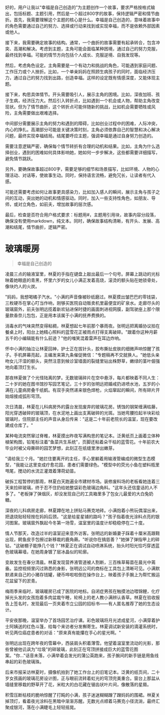 <ReasoningChainRenderer>
好的，用户让我以“幸福是自己创造的”为主题创作一个故事，要求严格按格式输出，包括标题、主题引用，然后是一个超过800字的故事，保持逻辑严密和情节曲折。首先，我需要理解这个主题的核心是什么。幸福是自己创造的，意味着故事中的角色需要通过自己的努力、选择或行动来找到或实现幸福，而不是依赖外部因素或他人。

接下来，我需要确定故事的结构。通常，一个曲折的故事需要有起承转合，包含冲突、高潮和解决。考虑到主题，主角可能会面临某种困境，通过自己的努力克服，最终找到幸福。可能的情节方向包括个人成长、克服逆境、自我发现等。

然后，考虑角色设定。主角需要是一个有动力和挑战的角色，可能遇到家庭问题、工作压力或个人挫折。比如，一个单亲妈妈在照顾生病孩子的同时，面临经济压力，通过自己的努力找到出路，创造幸福。这样的设定既有情感深度，又能体现主题。

接下来，构思具体情节。开头需要吸引人，展示主角的困境。比如，深夜加班、孩子生病，经济压力大。然后引入转折点，比如遇到一个机会或人物，帮助主角改变现状。但为了情节曲折，这个转折点可能伴随新的挑战，比如机会需要牺牲或风险，主角需要做出艰难选择。

中间部分需要展示主角的努力和遇到的障碍，比如创业过程中的困难，人际冲突，内心的挣扎。高潮部分可能是关键决策时刻，主角必须依靠自己的智慧和决心解决问题，最终实现幸福结局。结尾要呼应主题，强调幸福是通过自身努力创造的。

需要注意逻辑严密，确保每个情节转折有合理的动机和结果。比如，主角为什么选择创业，遇到的困难如何具体影响她，她如何一步步解决，这些都需要详细描写，避免情节跳跃。

另外，要确保故事超过800字，需要足够的细节和场景描写，比如环境、人物的心理活动、对话等，使故事生动。同时，保持语言流畅，避免冗长，让读者有代入感。

可能还需要考虑如何让故事更具感染力，比如加入感人的瞬间，展示主角与孩子之间的互动，突出她的动机和情感驱动。同时，加入一些支持性角色，如朋友、导师，或对立角色，如前夫，增加故事的层次感。

最后，检查是否符合用户格式要求：标题用#，主题用引用块，故事内容分段落，确保没有使用markdown，纯文本。同时，确保故事结构清晰，有开头、发展、高潮和结尾，情节曲折，逻辑严密。
</ReasoningChainRenderer>

# 玻璃暖房

> 幸福是自己创造的

凌晨三点的输液室里，林夏的手指在键盘上敲出最后一个句号。屏幕上跳动的光标映着她眼底的青黑，怀里六岁的女儿小满正发着高烧，滚烫的额头贴在她锁骨处，像块灼人的火炭。

"妈妈，我想喝橘子汽水。"小满的声音像被砂纸磨过。林夏摸出皱巴巴的零钱袋，三枚硬币在掌心叮当作响，刚够买医院自动贩卖机里最便宜的矿泉水。走廊尽头的玻璃窗外，前夫张明远揽着新欢钻进保时捷的画面刺进视网膜，副驾驶座上那个限量款香奈儿包包，正是用本该属于小满的抚养费换的。

消毒水的气味突然变得粘稠，林夏想起七年前那个暴雨夜。张明远把离婚协议拍在餐桌上时，阳台上她精心照料的蓝雪花正被雨点打得支离破碎。"跟着你这种月薪五千的小编辑能有什么前途？"他的嗤笑混着雷声在耳边炸响。

怀中小满的抽泣让林夏回神，护士正在拔针头，胶布撕扯皮肤的细微声响惊醒了孩子。手机屏幕亮起，主编发来第九条催促微信："专题稿再不交就换人。"她低头亲吻女儿汗湿的额头，突然注意到候诊室墙面的裂缝里钻出株野草，嫩绿的茎叶倔强地向着顶灯生长。

那夜林夏做了个光怪陆离的梦。无数玻璃碎片在空中悬浮，每片都映着不同人生：二十岁的她在图书馆抄写园艺笔记，三十岁的张明远把婚戒扔进喷水池，五岁的小满在儿童病房叠千纸鹤。有双手突然递来银色焊枪，火焰窜起的瞬间，所有碎片开始熔接成弧形穹顶。

次日清晨，林夏在儿科病房外的露台发现废弃的玻璃花房。锈蚀的钢架缠满枯藤，阳光穿透破碎的玻璃顶，在水泥地上画出支离破碎的光斑。当她弯腰捡起半块彩绘玻璃时，住院部主任的声音从身后传来："这是二十年前老院长的温室，现在要改建成仓库了。"

某种电流突然窜过脊椎，林夏摸出昨夜写满构思的笔记本。泛黄纸页上画着立体种植架构图，铅笔标注着"鱼菜共生系统"，页脚还粘着朵干枯的蓝雪花。十年前农大毕业时被父母撕碎的园艺梦想，此刻正在纸缝里渗出嫩芽。

"请给我三个月。"她拦住要离开的主任，手心里躺着用输液管编成的微型生态模型，"我能让这里变成疗愈花园，患者们需要绿色。"模型中的荧光小鱼在塑料瓶里甩尾，搅动的水流正灌溉着薄荷幼苗。

破拆工程暂停的那周，林夏白天跑遍全市建材市场。装修废料场的老板看她连着三天来捡碎玻璃，终于忍不住扔给她整袋彩色玻璃边角料。"这年头还信童话的人不多了。"老板弹了弹烟灰，却没发现自己的工具箱里多了包女儿最爱的大白兔奶糖。

深夜的儿科病房走廊，林夏蹲在地上拼贴马赛克地砖。小满抱着小熊玩偶溜出来，把退烧贴轻轻按在妈妈后颈。"这是给星星铺的路吗？"孩子指着夜光涂料点亮的银河图案。玻璃窗外飘起今冬第一场雪，温室里的温度计却稳稳停在二十度。

情人节那天，改造过半的温室迎来意外访客。张明远的新婚妻子踩着十厘米高跟鞋出现，鳄鱼皮手包擦过新移栽的鹿角蕨。"听说你在搞慈善？"她弹了弹指甲上的碎钻，"这破棚子能挣几个钱？"林夏正在调试自动喷淋系统，抬头时阳光恰巧穿透蓝色玻璃幕墙，在她周身镀了层冰晶似的轮廓。

变故发生在春分清晨。林夏发现营养液管道被人割断，三百株草莓苗在晨光中蔫垂。监控视频里闪过熟悉的身影，张明远公司的商标在工具包上清晰可见。小满默默递来自己的小猪存钱罐，硬币哗啦啦倒在操作台上，映着孩子手腕上为帮忙搬运花盆留下的淤青。

梅雨季来临时，玻璃暖房已成了医院的地标。自闭症男孩在触摸池边喂锦鲤，化疗掉光头发的女孩抱着多肉盆栽午睡，轮椅上的老人教小满辨认香草。林夏在验收报告上签名时，发现最后一页夹着市立公园的招标书——有人匿名推荐了她的生态设计。

平安夜那晚，温室举办了首场园艺治疗课。彩色玻璃将月光滤成星河，小满穿着护士阿姨送的红色斗篷，给每个来访者分发槲寄生。林夏调试新安装的滴灌系统时，听见两位癌症患者的对话："原来真有能攥在手心的星光啊。"

张明远出现在跨年夜的雪幕中，西装肩头积着薄雪。他望着温室里流动的光影，那些曾被他讥讽为"垃圾"的碎玻璃，此刻正在穹顶拼接成巨大的蓝雪花图案。"你..."话音未落，小满举着会发光的蒲公英跑来，孩子腕间的新手链是用鱼线串起的彩色玻璃珠。

后来市报采访林夏时，摄像机拍到了她工作台上的旧笔记本。泛黄的纸页间，二十岁女孩画的玻璃花房设计图，正与眼前流转着虹光的穹顶完美重合。窗台上那盆从墙缝里移栽的野草开了花，米粒大的白花藏在锯齿状叶片间，像散落的星屑。

积雪压断枯枝的脆响惊醒了打盹的小满，孩子迷迷糊糊蹭了蹭妈妈的围裙。林夏关掉顶灯，看着夜光涂料在黑暗中渐渐苏醒。无数光点顺着马赛克小径流淌，最终汇聚成银河，落在小满睫毛上轻轻摇晃。